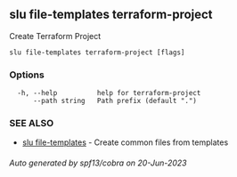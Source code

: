 ## slu file-templates terraform-project

Create Terraform Project

```
slu file-templates terraform-project [flags]
```

### Options

```
  -h, --help          help for terraform-project
      --path string   Path prefix (default ".")
```

### SEE ALSO

* [slu file-templates](slu_file-templates.md)	 - Create common files from templates

###### Auto generated by spf13/cobra on 20-Jun-2023
